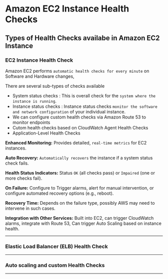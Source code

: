 # Amazon EC2 Instance Health Checks

## Types of Health Checks availabe in Amazon EC2 Instance

### EC2 Instance Health Check

Amazon EC2 performs `automatic health checks for every minute` on Software and Hardware changes,

There are several sub-types of checks available

- System status checks : This is overall check for the `system where the instance is running`.
- Instance status checks : Instance status checks `monitor the software and network configuration` of your individual instance.
- We can configure custom health checks via Amazon Route 53 to monitor endpoints 
- Cutom health checks based on CloudWatch Agent Health Checks
- Application-Level Health Checks

**Enhanced Monitoring:** Provides detailed, `real-time metrics` for EC2 instances.

**Auto Recovery:**	`Automatically recovers` the instance if a system status check fails.

**Health Status Indicators:** Status `OK` (all checks pass) or `Impaired` (one or more checks fail).

**On Failure:** Configure to Trigger alarms, alert for manual intervention, or configure automated recovery options (e.g., reboot).

**Recovery Time:** Depends on the failure type, possibly AWS may need to intervene in such cases.

**Integration with Other Services:** Built into EC2, can trigger CloudWatch alarms, integrate with Route 53, Can trigger Auto Scaling based on instance health.

---

### Elastic Load Balancer (ELB) Health Check

---

### Auto scaling and custom Health Checks

---
